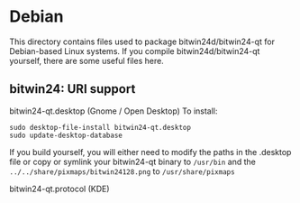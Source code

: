 
Debian
====================
This directory contains files used to package bitwin24d/bitwin24-qt
for Debian-based Linux systems. If you compile bitwin24d/bitwin24-qt yourself, there are some useful files here.

## bitwin24: URI support ##


bitwin24-qt.desktop  (Gnome / Open Desktop)
To install:

	sudo desktop-file-install bitwin24-qt.desktop
	sudo update-desktop-database

If you build yourself, you will either need to modify the paths in
the .desktop file or copy or symlink your bitwin24-qt binary to `/usr/bin`
and the `../../share/pixmaps/bitwin24128.png` to `/usr/share/pixmaps`

bitwin24-qt.protocol (KDE)


